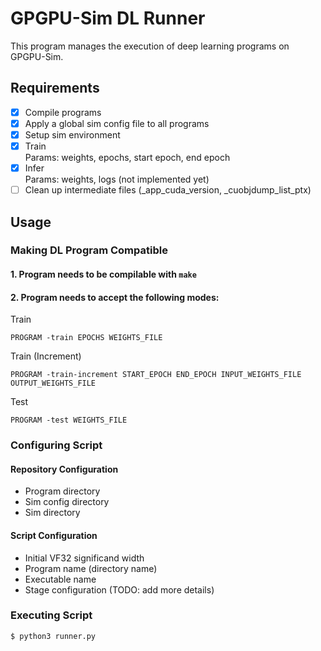 # GPGPU-Sim DL Runner

This program manages the execution of deep learning programs on GPGPU-Sim.

## Requirements
- [x] Compile programs
- [x] Apply a global sim config file to all programs
- [x] Setup sim environment
- [x] Train  
Params: weights, epochs, start epoch, end epoch
- [x] Infer  
Params: weights, logs (not implemented yet)
- [ ] Clean up intermediate files (_app_cuda_version, _cuobjdump_list_ptx)

## Usage
### Making DL Program Compatible
#### 1. Program needs to be compilable with `make`
#### 2. Program needs to accept the following modes:
Train
```console
PROGRAM -train EPOCHS WEIGHTS_FILE
```
Train (Increment)
```console
PROGRAM -train-increment START_EPOCH END_EPOCH INPUT_WEIGHTS_FILE OUTPUT_WEIGHTS_FILE
```
Test
```console
PROGRAM -test WEIGHTS_FILE
```

### Configuring Script
#### Repository Configuration
- Program directory
- Sim config directory
- Sim directory

#### Script Configuration
- Initial VF32 significand width
- Program name (directory name)
- Executable name
- Stage configuration (TODO: add more details)

### Executing Script
```console
$ python3 runner.py
```
